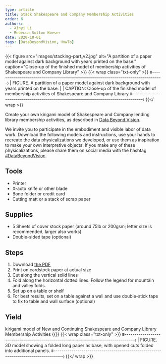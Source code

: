 ```yaml
---
type: article
title: Stack Shakespeare and Company Membership Activities
order: 6
authors:
  - Xinyi Li
  - Rebecca Sutton Koeser
date: 2020-10-01
tags: [DataBeyondVision, HowTo]
---
```


{{< figure src="images/stacking-part_v2.jpg" alt="A partition of a paper model against dark background with years printed on the base." caption="Close-up of the finished model of membership activities of Shakespeare and Company Library" >}}
{{< wrap class="txt-only" >}}
⩩-----------------------------------------------------------------------------------⟩
| FIGURE. A partition of a paper model against dark background with years printed on the base.
|
| CAPTION: Close-up of the finished model of membership activities of Shakespeare and Company Library
⩩-----------------------------------------------------------------------------------⟩
{{</ wrap >}}

Create your own kirigami model of Shakespeare and Company lending library membership activities, as described in [Data Beyond Vision](https://startwords.cdh.princeton.edu/issues/1/data-beyond-vision). 

We invite you to participate in the embodiment and visible labor of data work. Download the following models and instructions, use your hands to recreate the data physicalizations we developed, or use them as inspiration to make your own interpretive objects. If you make any of these physicalizations, please share them on social media with the hashtag [#DataBeyondVision](https://twitter.com/search?q=(%23DataBeyondVision)).

## Tools
- Printer
- X-acto knife or other blade
- Bone folder or credit card
- Cutting matt or a stack of scrap paper
## Supplies
- 5 Sheets of cover stock paper (around 75lb or 200gsm; letter size is recommended, larger also works)
- Double-sided tape (optional)
## Steps
1. Download [the PDF](stacking-chart_instructions.pdf)
2. Print on cardstock paper at actual size
3. Cut along the vertical solid lines
4. Fold along the horizontal dotted lines. Follow the legend for mountain and valley folds.
5. Set up on a table or shelf
6. For best results, set on a table against a wall and use double-stick tape to fix to table and wall surface (optional)
## Yield
kirigami model of New and Continuing Shakespeare and Company Library Membership Activities
{{<sketchfab id="96403a4659414537b470f03da96d7a88" alt="3D model showing a folded long paper as base, with opened cuts folded into additional panels." pdf-img="images/modeling-3d-alt.jpg" pdf-alt="Three photos from multiple angles showing a folded long paper as base, with opened cuts folded into additional panels.">}}
{{< wrap class="txt-only" >}}
⩩-----------------------------------------------------------------------------------⟩
| FIGURE. 3D model showing a folded long paper as base, with opened cuts folded into additional panels.
⩩-----------------------------------------------------------------------------------⟩
{{</ wrap >}}

